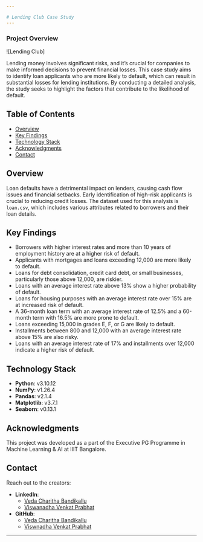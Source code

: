 ```yaml
---

# Lending Club Case Study
---
```

### Project Overview

![Lending Club]

Lending money involves significant risks, and it’s crucial for companies to make informed decisions to prevent financial losses. This case study aims to identify loan applicants who are more likely to default, which can result in substantial losses for lending institutions. By conducting a detailed analysis, the study seeks to highlight the factors that contribute to the likelihood of default.

## Table of Contents
- [Overview](#overview)
- [Key Findings](#key-findings)
- [Technology Stack](#technology-stack)
- [Acknowledgments](#acknowledgments)
- [Contact](#contact)

## Overview

Loan defaults have a detrimental impact on lenders, causing cash flow issues and financial setbacks. Early identification of high-risk applicants is crucial to reducing credit losses. The dataset used for this analysis is `loan.csv`, which includes various attributes related to borrowers and their loan details.

## Key Findings

- Borrowers with higher interest rates and more than 10 years of employment history are at a higher risk of default.
- Applicants with mortgages and loans exceeding 12,000 are more likely to default.
- Loans for debt consolidation, credit card debt, or small businesses, particularly those above 12,000, are riskier.
- Loans with an average interest rate above 13% show a higher probability of default.
- Loans for housing purposes with an average interest rate over 15% are at increased risk of default.
- A 36-month loan term with an average interest rate of 12.5% and a 60-month term with 16.5% are more prone to default.
- Loans exceeding 15,000 in grades E, F, or G are likely to default.
- Installments between 800 and 12,000 with an average interest rate above 15% are also risky.
- Loans with an average interest rate of 17% and installments over 12,000 indicate a higher risk of default.

## Technology Stack

- **Python**: v3.10.12
- **NumPy**: v1.26.4
- **Pandas**: v2.1.4
- **Matplotlib**: v3.7.1
- **Seaborn**: v0.13.1

## Acknowledgments

This project was developed as a part of the Executive PG Programme in Machine Learning & AI at IIIT Bangalore.

## Contact

Reach out to the creators:

- **LinkedIn**:
  - [Veda Charitha Bandikallu](https://www.linkedin.com/in/sureshkrishh/)
  - [Viswanadha Venkat Prabhat](https://www.linkedin.com/in/venkat-prabhat-a74148184/)
- **GitHub**:
  - [Veda Charitha Bandikallu]()
  - [Viswnadha Venkat Prabhat](https://github.com/venkatprabhat)

---
